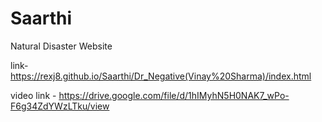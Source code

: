 # Saarthi
Natural Disaster Website

link-  https://rexj8.github.io/Saarthi/Dr_Negative(Vinay%20Sharma)/index.html


video link - https://drive.google.com/file/d/1hIMyhN5H0NAK7_wPo-F6g34ZdYWzLTku/view

